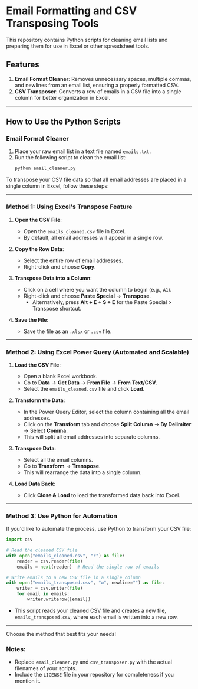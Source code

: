 # Email Formatting and CSV Transposing Tools

This repository contains Python scripts for cleaning email lists and preparing them for use in Excel or other spreadsheet tools. 

## Features
1. **Email Format Cleaner**: Removes unnecessary spaces, multiple commas, and newlines from an email list, ensuring a properly formatted CSV.
2. **CSV Transposer**: Converts a row of emails in a CSV file into a single column for better organization in Excel.

---

## How to Use the Python Scripts

### **Email Format Cleaner**
1. Place your raw email list in a text file named `emails.txt`.
2. Run the following script to clean the email list:
   ```python
   python email_cleaner.py

To transpose your CSV file data so that all email addresses are placed in a single column in Excel, follow these steps:

---

### **Method 1: Using Excel's Transpose Feature**
1. **Open the CSV File**:
   - Open the `emails_cleaned.csv` file in Excel.
   - By default, all email addresses will appear in a single row.

2. **Copy the Row Data**:
   - Select the entire row of email addresses.
   - Right-click and choose **Copy**.

3. **Transpose Data into a Column**:
   - Click on a cell where you want the column to begin (e.g., `A1`).
   - Right-click and choose **Paste Special** → **Transpose**.
     - Alternatively, press **Alt + E + S + E** for the Paste Special > Transpose shortcut.

4. **Save the File**:
   - Save the file as an `.xlsx` or `.csv` file.

---

### **Method 2: Using Excel Power Query (Automated and Scalable)**

1. **Load the CSV File**:
   - Open a blank Excel workbook.
   - Go to **Data** → **Get Data** → **From File** → **From Text/CSV**.
   - Select the `emails_cleaned.csv` file and click **Load**.

2. **Transform the Data**:
   - In the Power Query Editor, select the column containing all the email addresses.
   - Click on the **Transform** tab and choose **Split Column** → **By Delimiter** → Select **Comma**.
   - This will split all email addresses into separate columns.

3. **Transpose Data**:
   - Select all the email columns.
   - Go to **Transform** → **Transpose**.
   - This will rearrange the data into a single column.

4. **Load Data Back**:
   - Click **Close & Load** to load the transformed data back into Excel.

---

### **Method 3: Use Python for Automation**

If you'd like to automate the process, use Python to transform your CSV file:

```python
import csv

# Read the cleaned CSV file
with open("emails_cleaned.csv", "r") as file:
    reader = csv.reader(file)
    emails = next(reader)  # Read the single row of emails

# Write emails to a new CSV file in a single column
with open("emails_transposed.csv", "w", newline="") as file:
    writer = csv.writer(file)
    for email in emails:
        writer.writerow([email])
```

- This script reads your cleaned CSV file and creates a new file, `emails_transposed.csv`, where each email is written into a new row.

---

Choose the method that best fits your needs!


### Notes:
- Replace `email_cleaner.py` and `csv_transposer.py` with the actual filenames of your scripts.
- Include the `LICENSE` file in your repository for completeness if you mention it.
